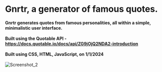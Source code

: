 # Gnrtr, a generator of famous quotes.

<b>Gnrtr generates quotes from famous personalities, all within a simple, minimalistic user interface.</b>
<br><br>
<b>Built using the Quotable API - https://docs.quotable.io/docs/api/ZG9jOjQ2NDA2-introduction</b>
<br><br>
<b>Built using CSS, HTML, JavaScript, on 1/1/2024</b>
<br><br>
![Screenshot_2](https://github.com/MusliHyseni/Gnrtr-Quote-Generator/assets/144308050/6cb06250-fc24-452d-87b0-cd45f54d24ef)

